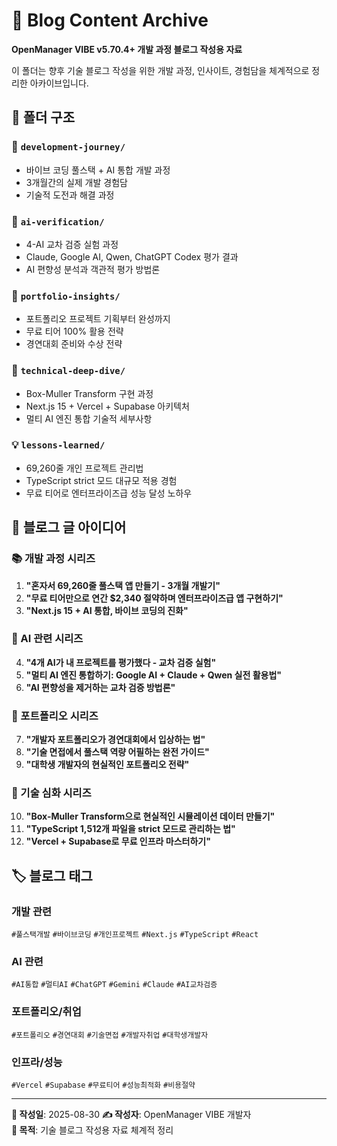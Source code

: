 # 📝 Blog Content Archive

**OpenManager VIBE v5.70.4+ 개발 과정 블로그 작성용 자료**

이 폴더는 향후 기술 블로그 작성을 위한 개발 과정, 인사이트, 경험담을 체계적으로 정리한 아카이브입니다.

## 📂 폴더 구조

### 🚀 `development-journey/`
- 바이브 코딩 풀스택 + AI 통합 개발 과정
- 3개월간의 실제 개발 경험담
- 기술적 도전과 해결 과정

### 🤖 `ai-verification/`
- 4-AI 교차 검증 실험 과정
- Claude, Google AI, Qwen, ChatGPT Codex 평가 결과
- AI 편향성 분석과 객관적 평가 방법론

### 🎯 `portfolio-insights/`
- 포트폴리오 프로젝트 기획부터 완성까지
- 무료 티어 100% 활용 전략
- 경연대회 준비와 수상 전략

### 🔧 `technical-deep-dive/`
- Box-Muller Transform 구현 과정
- Next.js 15 + Vercel + Supabase 아키텍처
- 멀티 AI 엔진 통합 기술적 세부사항

### 💡 `lessons-learned/`
- 69,260줄 개인 프로젝트 관리법
- TypeScript strict 모드 대규모 적용 경험
- 무료 티어로 엔터프라이즈급 성능 달성 노하우

## 🎨 블로그 글 아이디어

### 📚 개발 과정 시리즈
1. **"혼자서 69,260줄 풀스택 앱 만들기 - 3개월 개발기"**
2. **"무료 티어만으로 연간 $2,340 절약하며 엔터프라이즈급 앱 구현하기"**
3. **"Next.js 15 + AI 통합, 바이브 코딩의 진화"**

### 🤖 AI 관련 시리즈  
4. **"4개 AI가 내 프로젝트를 평가했다 - 교차 검증 실험"**
5. **"멀티 AI 엔진 통합하기: Google AI + Claude + Qwen 실전 활용법"**
6. **"AI 편향성을 제거하는 교차 검증 방법론"**

### 🎯 포트폴리오 시리즈
7. **"개발자 포트폴리오가 경연대회에서 입상하는 법"**
8. **"기술 면접에서 풀스택 역량 어필하는 완전 가이드"**
9. **"대학생 개발자의 현실적인 포트폴리오 전략"**

### 🔧 기술 심화 시리즈
10. **"Box-Muller Transform으로 현실적인 시뮬레이션 데이터 만들기"**
11. **"TypeScript 1,512개 파일을 strict 모드로 관리하는 법"**
12. **"Vercel + Supabase로 무료 인프라 마스터하기"**

## 🏷️ 블로그 태그

### 개발 관련
`#풀스택개발` `#바이브코딩` `#개인프로젝트` `#Next.js` `#TypeScript` `#React`

### AI 관련  
`#AI통합` `#멀티AI` `#ChatGPT` `#Gemini` `#Claude` `#AI교차검증`

### 포트폴리오/취업
`#포트폴리오` `#경연대회` `#기술면접` `#개발자취업` `#대학생개발자`

### 인프라/성능
`#Vercel` `#Supabase` `#무료티어` `#성능최적화` `#비용절약`

---

**📅 작성일**: 2025-08-30
**✍️ 작성자**: OpenManager VIBE 개발자  
**🎯 목적**: 기술 블로그 작성용 자료 체계적 정리
